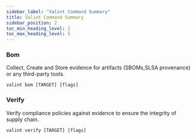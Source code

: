 ```yaml
---
sidebar_label: "Valint Command Summary"
title: Valint Command Summary
sidebar_position: 2
toc_min_heading_level: 2
toc_max_heading_level: 5
---
```


### Bom

Collect, Create and Store evidence for artifacts (SBOMs,SLSA provenance) or any third-party tools.

```
valint bom [TARGET] [flags]
```

### Verify

Verify compliance policies against evidence to ensure the integrity of supply chain.

```
valint verify [TARGET] [flags]
```